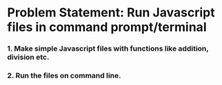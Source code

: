 # Problem Statement: Run Javascript files in command prompt/terminal
### 1. Make simple Javascript files with functions like addition, division etc.
### 2. Run the files on command line.
